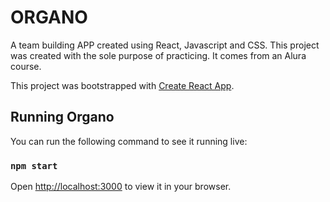 # ORGANO

A team building APP created using React, Javascript and CSS.
This project was created with the sole purpose of practicing. It comes from an Alura course.

This project was bootstrapped with [Create React App](https://github.com/facebook/create-react-app).
## Running Organo

You can run the following command to see it running live:
### `npm start`
Open [http://localhost:3000](http://localhost:3000) to view it in your browser.
